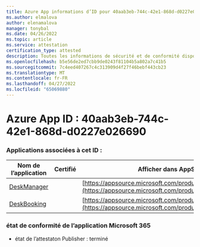 ```yaml
---
title: Azure App informations d’ID pour 40aab3eb-744c-42e1-868d-d0227e026690
ms.author: elmalova
author: elenamalova
manager: tonybal
ms.date: 04/26/2022
ms.topic: article
ms.service: attestation
certification_type: attested
description: Toutes les informations de sécurité et de conformité disponibles pour 40aab3eb-744c-42e1-868d-d0227e026690.
ms.openlocfilehash: b5e56de2ed7cbb9de0243f81104b5a802a7c41b5
ms.sourcegitcommit: 7c4eed407267c4c313909d4f27f46bebf443cb23
ms.translationtype: MT
ms.contentlocale: fr-FR
ms.lasthandoff: 04/27/2022
ms.locfileid: "65069880"
---
```

# <a name="azure-app-id-40aab3eb-744c-42e1-868d-d0227e026690"></a>Azure App ID : 40aab3eb-744c-42e1-868d-d0227e026690


### <a name="apps-associated-with-this-id"></a>Applications associées à cet ID :
| **Nom de l’application** | **Certifié** | **Afficher dans AppSource** |
|--------------|---------------|-----------------------|
| [DeskManager](../forward/WA200003831.md) |  | [https://appsource.microsoft.com/product/office/WA200003831](https://appsource.microsoft.com/product/office/WA200003831) |
| [DeskBooking](../forward/WA200003866.md) |  | [https://appsource.microsoft.com/product/office/WA200003866](https://appsource.microsoft.com/product/office/WA200003866) |

### <a name="microsoft-365-app-compliance-status"></a>état de conformité de l’application Microsoft 365
- état de l’attestaton Publisher : terminé
